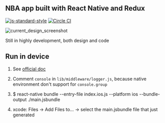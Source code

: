 ## NBA app built with React Native and Redux 
[![js-standard-style](https://img.shields.io/badge/code%20style-standard-brightgreen.svg?style=flat)](https://github.com/feross/standard)
[![Circle CI](https://circleci.com/gh/wwayne/react-native-nba-app/tree/master.svg?style=svg)](https://circleci.com/gh/wwayne/react-native-nba-app/tree/master)

![current_design_screenshot](https://cloud.githubusercontent.com/assets/5305874/11449716/3cc44c84-95bb-11e5-8955-b1b16a608951.png)

Still in highly development, both design and code

## Run in device
1. See [official doc](http://facebook.github.io/react-native/docs/running-on-device-ios.html#using-offline-bundle)

1. Comment `console` in `lib/middleware/logger.js`, because native environment don't support for `console.group`

2. $ react-native bundle --entry-file index.ios.js --platform ios --bundle-output ./main.jsbundle

3. xcode: Files -> Add Files to... -> select the main.jsbundle file that just generated